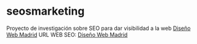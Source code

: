 # seosmarketing
Proyecto de investigación sobre SEO para dar visibilidad a la web <a href='https://seosmarketing.com/' rel='dofollow'>Diseño Web Madrid</a>
URL WEB SEO: <a href="https://seosmarketing.com/">Diseño Web Madrid</a>
